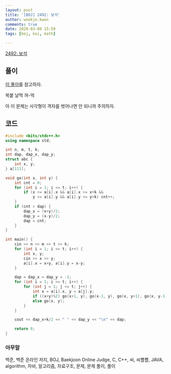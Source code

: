 ```yaml
---
layout: post
title: '[BOJ] 2492: 보석'
author: wookje.kwon
comments: true
date: 2020-03-08 15:59
tags: [boj, koi, math]

---
```


[2492: 보석](https://www.acmicpc.net/problem/2492)  

## 풀이

[이 풀이](http://wookje.dance/2020/03/08/boj-2496/)를 참고하자.

복붙 날먹 꺼-억

아 이 문제는 사각형이 격자를 벗어나면 안 되니까 주의하자.

## 코드

```cpp
#include <bits/stdc++.h>
using namespace std;

int n, m, t, k;
int dap, dap_x, dap_y;
struct abc {
    int x, y;
} a[111];

void go(int x, int y) {
    int cnt = 0;
    for (int i = 1; i <= t; i++) {
        if (x <= a[i].x && a[i].x <= x+k &&
            y <= a[i].y && a[i].y <= y+k) cnt++;
    }
    if (cnt > dap) {
        dap_x = (x+y)/2;
        dap_y = (x-y)/2;
        dap = cnt;
    }
}

int main() {
    cin >> n >> m >> t >> k;
    for (int i = 1; i <= t; i++) {
        int x, y;
        cin >> x >> y;
        a[i].x = x+y, a[i].y = x-y;
    }

    dap = dap_x = dap_y = -1;
    for (int i = 1; i <= t; i++) {
        for (int j = 1; j <= t; j++) {
            int x = a[i].x, y = a[j].y;
            if ((x+y)%2) go(x+1, y), go(x-1, y), go(x, y+1), go(x, y-1);
            else go(x, y);
        }
    }

    cout << dap_x+k/2 << " " << dap_y << "\n" << dap;

    return 0;
}
```  

### 아무말  
백준, 백준 온라인 저지, BOJ, Baekjoon Online Judge, C, C++, 씨, 씨쁠쁠, JAVA, algorithm, 자바, 알고리즘, 자료구조, 문제, 문제 풀이, 풀이
